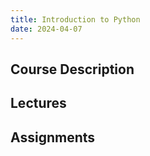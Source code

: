 ```yaml
---
title: Introduction to Python
date: 2024-04-07
---
```

## Course Description

## Lectures

## Assignments